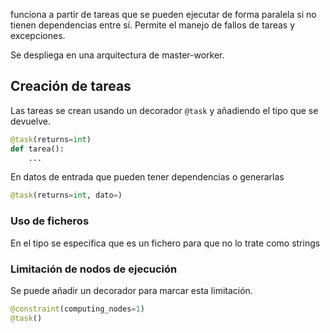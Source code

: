 funciona a partir de tareas que se pueden ejecutar de forma paralela si no tienen dependencias entre sí. Permite el manejo de fallos de tareas y excepciones.

Se despliega en una arquitectura de master-worker.

## Creación de tareas

Las tareas se crean usando un decorador `@task` y añadiendo el tipo que se devuelve.

```Python
@task(returns=int)
def tarea():
	...
```

En datos de entrada que pueden tener dependencias o generarlas 

```Python
@task(returns=int, dato=)
```


### Uso de ficheros

En el tipo se especifica que es un fichero para que no lo trate como strings

### Limitación de nodos de ejecución

Se puede añadir un decorador para marcar esta limitación.

```Python
@constraint(computing_nodes=1)
@task()
```